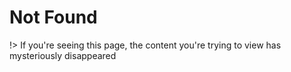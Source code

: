 <!-- _404.md -->

# Not Found

!> If you're seeing this page, the content you're trying to view has mysteriously disappeared

